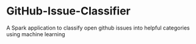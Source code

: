 # GitHub-Issue-Classifier
A Spark application to classify open github issues into helpful categories using machine learning
